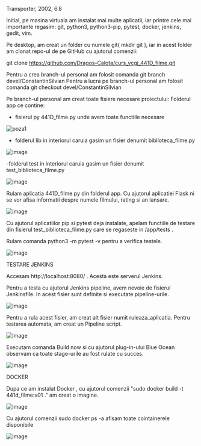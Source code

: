 Transporter, 2002, 6.8


  Initial, pe masina virtuala am instalat mai multe aplicatii, iar printre cele mai importante regasim: git, python3, python3-pip, pytest, docker, jenkins, gedit, vim.

  Pe desktop, am creat un folder cu numele git( mkdir git ), iar in acest folder am clonat repo-ul de pe GitHub cu ajutorul comenzii:

git clone https://github.com/Dragos-Calota/curs_vcgj_441D_filme.git

  Pentru a crea branch-ul personal am folosit comanda git branch devel/ConstantinSilvian
  Pentru a lucra pe branch-ul personal am folosit comanda git checkout devel/ConstantinSilvian
  
  Pe branch-ul personal am creat toate fisiere necesare proiectului:
        Folderul app ce contine:
- fisierul py 441D_filme.py unde avem toate functiile necesare


![poza1](https://github.com/Dragos-Calota/curs_vcgj_441D_filme/assets/132925943/4cdad7f4-1651-4d2b-97a0-e88215a37ce6)
        
- folderul lib in interiorul caruia gasim un fisier denumit biblioteca_filme.py

![image](https://github.com/Dragos-Calota/curs_vcgj_441D_filme/assets/132925943/546bb065-ef4f-4eba-9103-280d616b5364)

-folderul test in interiorul caruia gasim un fisier denumit test_biblioteca_filme.py

![image](https://github.com/Dragos-Calota/curs_vcgj_441D_filme/assets/132925943/7ad304d7-f16c-430f-af56-c31917e2e4c1)

Rulam aplicatia 441D_filme.py din folderul app. Cu ajutorul aplicatiei Flask ni se vor afisa informatii despre numele filmului, rating si an lansare.

![image](https://github.com/Dragos-Calota/curs_vcgj_441D_filme/assets/132925943/0a4c61ac-1b8f-408a-a981-b21cdbe3f4ec)


Cu ajutorul aplicatiilor pip si pytest deja instalate, apelam functiile de testare din fisierul test_biblioteca_filme.py care se regaseste in /app/tests .

Rulam comanda python3 -m pytest -v pentru a verifica testele.

![image](https://github.com/Dragos-Calota/curs_vcgj_441D_filme/assets/132925943/06fe0cd7-075c-4ba8-941c-7cbc714d6d3f)



   TESTARE JENKINS


Accesam http://localhost:8080/ . Acesta este serverul Jenkins.

Pentru a testa cu ajutorul Jenkins pipeline, avem nevoie de fisierul Jenkinsfile. In acest fisier sunt definite si executate pipeline-urile.

![image](https://github.com/Dragos-Calota/curs_vcgj_441D_filme/assets/132925943/7ddc6fa9-63e2-4242-916c-62c4859eeb32)



Pentru a rula acest fisier, am creat alt fisier numit ruleaza_aplicatia. 
Pentru testarea automata, am creat un Pipeline script. 

![image](https://github.com/Dragos-Calota/curs_vcgj_441D_filme/assets/132925943/57f380d6-e089-4869-b2e1-02352bd41062)


Executam comanda Build now si cu ajutorul plug-in-ului Blue Ocean observam ca toate stage-urile au fost rulate cu succes.

![image](https://github.com/Dragos-Calota/curs_vcgj_441D_filme/assets/132925943/87d8b656-e7d0-4d04-a555-7f61ceeb5893)

  DOCKER
  
  
  
  Dupa ce am instalat Docker , cu ajutorul comenzii "sudo docker build -t 441d_filme:v01 ." am creat o imagine.
  
  ![image](https://github.com/Dragos-Calota/curs_vcgj_441D_filme/assets/132925943/ef4ee0f0-fa39-4974-aefd-43aad36cfcb4)

  Cu ajutorul comenzii sudo docker ps -a afisam toate cointainerele disponibile
  
  ![image](https://github.com/Dragos-Calota/curs_vcgj_441D_filme/assets/132925943/331eff93-9373-4525-a814-2e95e800e138)
  
  
  
  


